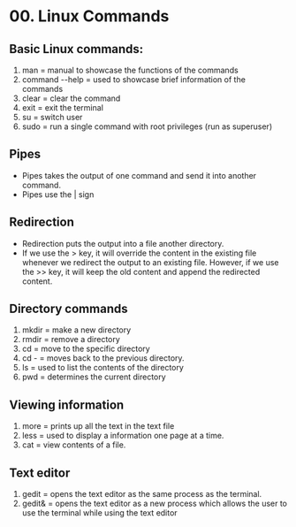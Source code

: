 # 00. Linux Commands

## Basic Linux commands:
1. man = manual to showcase the functions of the commands
2. command --help = used to showcase brief information of the commands
3. clear = clear the command
4. exit = exit the terminal
5. su = switch user
6. sudo = run a single command with root privileges (run as superuser)

## Pipes
- Pipes takes the output of one command and send it into another command.
- Pipes use the | sign

## Redirection
- Redirection puts the output into a file another directory.
- If we use the > key, it will override the content in the existing file whenever we redirect the output to an existing file. However, if we use the >> key, it will keep the old content and append the redirected content.

## Directory commands
1. mkdir = make a new directory
2. rmdir = remove a directory
3. cd = move to the specific directory
4. cd - = moves back to the previous directory.
5. ls = used to list the contents of the directory
6. pwd = determines the current directory


## Viewing information
1. more = prints up all the text in the text file
2. less = used to display a information one page at a time.
3. cat = view contents of a file.

## Text editor
1. gedit = opens the text editor as the same process as the terminal.
2. gedit& = opens the text editor as a new process which allows the user to use the terminal while using the text editor
